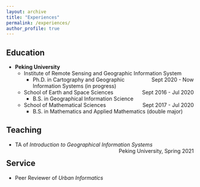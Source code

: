 ```yaml
---
layout: archive
title: "Experiences"
permalink: /experiences/
author_profile: true
---
```


## Education

* <b>Peking University</b>
    * Institute of Remote Sensing and Geographic Information System <span style="float:right;"> Sept 2020 - Now </span>
        * Ph.D. in Cartography and Geographic Information Systems (in progress)
    * School of Earth and Space Sciences <span style="float:right;"> Sept 2016 - Jul 2020 </span>
        * B.S. in Geographical Information Science
    * School of Mathematical Sciences <span style="float:right;"> Sept 2017 - Jul 2020 </span>
        * B.S. in Mathematics and Applied Mathematics (double major)

## Teaching

* TA of *Introduction to Geographical Information Systems*  <span style="float:right;">Peking University, Spring 2021</span>

## Service

* Peer Reviewer of <i>Urban Informatics</i>  
